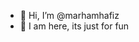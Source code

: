 - 👋 Hi, I’m @marhamhafiz
- 👀 I am here, its just for fun 

<!---
marhamhafiz/marhamhafiz is a ✨ special ✨ repository because its `README.md` (this file) appears on your GitHub profile.
You can click the Preview link to take a look at your changes.
--->
